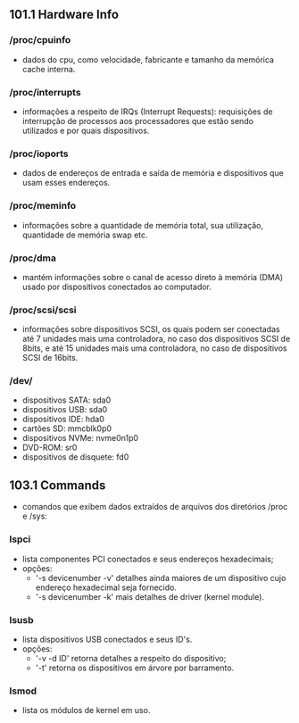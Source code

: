 ## 101.1 Hardware Info

### /proc/cpuinfo
- dados do cpu, como velocidade, fabricante e tamanho da memórica cache interna.

### /proc/interrupts
- informações a respeito de IRQs (Interrupt Requests): requisições de interrupção 
de processos aos processadores que estão sendo utilizados e por quais dispositivos.

### /proc/ioports
- dados de endereços de entrada e saída de memória e dispositivos que usam esses
endereços.

### /proc/meminfo
- informações sobre a quantidade de memória total, sua utilização, quantidade de
memória swap etc.

### /proc/dma
- mantém informações sobre o canal de acesso direto à memória (DMA) usado por
dispositivos conectados ao computador.

### /proc/scsi/scsi
- informações sobre dispositivos SCSI, os quais podem ser conectadas até 7
unidades mais uma controladora, no caso dos dispositivos SCSI de 8bits, e até 
15 unidades mais uma controladora, no caso de dispositivos SCSI de 16bits.

### /dev/
- dispositivos SATA: sda0
- dispositivos USB: sda0
- dispositivos IDE: hda0
- cartões SD: mmcblk0p0
- dispositivos NVMe: nvme0n1p0
- DVD-ROM: sr0
- dispositivos de disquete: fd0


## 103.1 Commands

- comandos que exibem dados extraídos de arquivos dos diretórios /proc e /sys: 

### lspci
- lista componentes PCI conectados e seus endereços hexadecimais;
- opções: 
	- '-s devicenumber -v' detalhes ainda maiores de um dispositivo cujo endereço hexadecimal seja fornecido.
	- '-s devicenumber -k' mais detalhes de driver (kernel module).
	
### lsusb
- lista dispositivos USB conectados e seus ID's.
- opções:
	- '-v -d ID' retorna detalhes a respeito do dispositivo;
	- '-t' retorna os dispositivos em árvore por barramento.

### lsmod
- lista os módulos de kernel em uso.